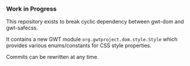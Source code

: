 ### Work in Progress

This repository exists to break cyclic dependency between gwt-dom and gwt-safecss.

It contains a new GWT module `org.gwtproject.dom.style.Style` which provides various enums/constants 
for CSS style properties.

Commits can be rewritten at any time.

